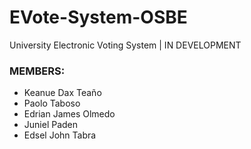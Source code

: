 # EVote-System-OSBE
University Electronic Voting System | IN DEVELOPMENT

### MEMBERS:
- Keanue Dax Teaño
- Paolo Taboso
- Edrian James Olmedo
- Juniel Paden
- Edsel John Tabra

